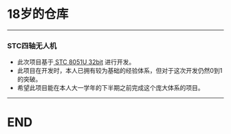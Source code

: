 # 18岁的仓库
---
### STC四轴无人机
- 此次项目基于[ STC 8051U 32bit](https://www.stcaimcu.com/plugin.php?id=mdown:index#/) 进行开发。
- 此项目在开发时，本人已拥有较为基础的经验体系，但对于这次开发仍然0到1的突破。
- 希望此项目能在本人大一学年的下半期之前完成这个庞大体系的项目。                                                    
---
# END
